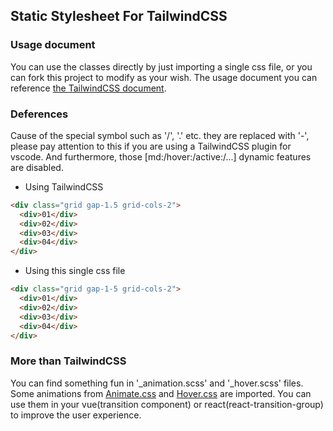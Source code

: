 ## Static Stylesheet For TailwindCSS

### Usage document
You can use the classes directly by just importing a single css file, or you can fork this project to modify as your wish.
The usage document you can reference [the TailwindCSS document](https://tailwindcss.com/docs/installation).

### Deferences
Cause of the special symbol such as '/', '.' etc. they are replaced with '-', please pay attention to this if you are using a TailwindCSS plugin for vscode. And furthermore, those [md:/hover:/active:/...] dynamic features are disabled.

- Using TailwindCSS

```html
<div class="grid gap-1.5 grid-cols-2">
  <div>01</div>
  <div>02</div>
  <div>03</div>
  <div>04</div>
</div>
```

- Using this single css file

```html
<div class="grid gap-1-5 grid-cols-2">
  <div>01</div>
  <div>02</div>
  <div>03</div>
  <div>04</div>
</div>
```

### More than TailwindCSS
You can find something fun in '_animation.scss' and '_hover.scss' files. Some animations from [Animate.css](https://animate.style/) and [Hover.css](https://ianlunn.github.io/Hover/) are imported. You can use them in your vue(transition component) or react(react-transition-group) to improve the user experience.
